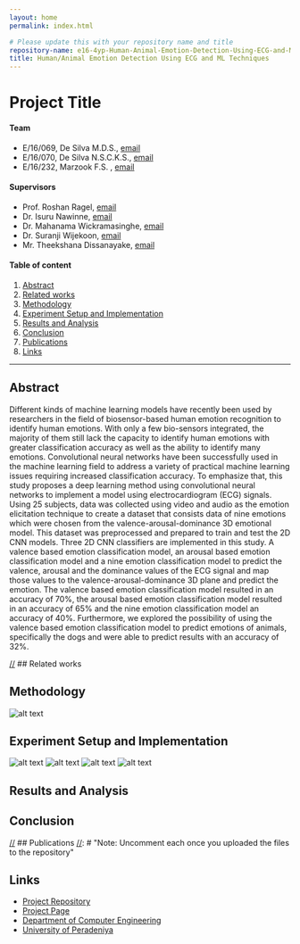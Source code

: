 ```yaml
---
layout: home
permalink: index.html

# Please update this with your repository name and title
repository-name: e16-4yp-Human-Animal-Emotion-Detection-Using-ECG-and-ML-Techniques
title: Human/Animal Emotion Detection Using ECG and ML Techniques
---
```


[comment]: # "This is the standard layout for the project, but you can clean this and use your own template"

# Project Title

#### Team

- E/16/069, De Silva M.D.S., [email](mailto:e16069@eng.pdn.ac.lk)
- E/16/070, De Silva N.S.C.K.S., [email](mailto:e16070@eng.pdn.ac.lk)
- E/16/232, Marzook F.S. , [email](e16232@eng.pdn.ac.lk)

#### Supervisors

- Prof. Roshan Ragel, [email](mailto:roshanr@eng.pdn.ac.lk)
- Dr. Isuru Nawinne, [email](mailto:isurunawinne@eng.pdn.ac.lk)
- Dr. Mahanama Wickramasinghe, [email](mailto:mahanamaw@eng.pdn.ac.lk)
- Dr. Suranji Wijekoon, [email](mailto:suranjisk@gmail.com)
- Mr. Theekshana Dissanayake, [email](mailto:theekshanadis@eng.pdn.ac.lk)

#### Table of content

1. [Abstract](#abstract)
2. [Related works](#related-works)
3. [Methodology](#methodology)
4. [Experiment Setup and Implementation](#experiment-setup-and-implementation)
5. [Results and Analysis](#results-and-analysis)
6. [Conclusion](#conclusion)
7. [Publications](#publications)
8. [Links](#links)

---
## Abstract
Different kinds of machine learning models have recently been used by researchers in the field of biosensor-based human emotion recognition to identify human emotions. With only a few bio-sensors integrated, the majority of them still lack the capacity to identify human emotions with greater classification accuracy as well as the ability to identify many emotions. Convolutional neural networks have been successfully used in the machine learning field to address a variety of practical machine learning issues requiring increased classification accuracy. To emphasize that, this study proposes a deep learning method using convolutional neural networks to implement a model using electrocardiogram (ECG) signals.  Using 25 subjects, data was collected using video and audio as the emotion elicitation technique to create a dataset that consists data of nine emotions which were chosen from the valence-arousal-dominance 3D emotional model. This dataset was preprocessed and prepared to train and test the 2D CNN models. Three 2D CNN classifiers are implemented in this study. A valence based emotion classification model, an arousal based emotion classification model and a nine emotion classification model to predict the valence, arousal and the dominance values of the ECG signal and map those values to the valence-arousal-dominance 3D plane and predict the emotion. The valence based emotion classification model resulted in an accuracy of 70%, the arousal based emotion classification model resulted in an accuracy of 65% and the nine emotion classification model an accuracy of 40%.  Furthermore, we explored the possibility of using the valence based emotion classification model to predict emotions of animals, specifically the dogs and were able to predict results with an accuracy of 32%. 

[//] ## Related works

## Methodology
![alt text](https://github.com/cepdnaclk/e16-4yp-Human-Animal-Emotion-Detection-Using-ECG-and-ML-Techniques/blob/main/docs/images/Methodology%20Overview.png)

## Experiment Setup and Implementation

![alt text](https://github.com/cepdnaclk/e16-4yp-Human-Animal-Emotion-Detection-Using-ECG-and-ML-Techniques/blob/main/docs/images/Electrode%20Placement_Human.jpeg)
![alt text](https://github.com/cepdnaclk/e16-4yp-Human-Animal-Emotion-Detection-Using-ECG-and-ML-Techniques/blob/main/docs/images/Experimental%20Setup_Human.jpg)
![alt text](https://github.com/cepdnaclk/e16-4yp-Human-Animal-Emotion-Detection-Using-ECG-and-ML-Techniques/blob/main/docs/images/Electrode%20Placement_Animal.png)
![alt text](https://github.com/cepdnaclk/e16-4yp-Human-Animal-Emotion-Detection-Using-ECG-and-ML-Techniques/blob/main/docs/images/Experimental%20Setup_Animal.jpg)

## Results and Analysis

## Conclusion

[//] ## Publications
[//]: # "Note: Uncomment each once you uploaded the files to the repository"

<!-- 1. [Semester 7 report](./) -->
<!-- 2. [Semester 7 slides](./) -->
<!-- 3. [Semester 8 report](./) -->
<!-- 4. [Semester 8 slides](./) -->
<!-- 5. Author 1, Author 2 and Author 3 "Research paper title" (2021). [PDF](./). -->


## Links

[//]: # ( NOTE: EDIT THIS LINKS WITH YOUR REPO DETAILS )

- [Project Repository](https://github.com/cepdnaclk/e16-4yp-Human-Animal-Emotion-Detection-Using-ECG-and-ML-Techniques)
- [Project Page](https://cepdnaclk.github.io/e16-4yp-Human-Animal-Emotion-Detection-Using-ECG-and-ML-Techniques/)
- [Department of Computer Engineering](http://www.ce.pdn.ac.lk/)
- [University of Peradeniya](https://eng.pdn.ac.lk/)

[//]: # "Please refer this to learn more about Markdown syntax"
[//]: # "https://github.com/adam-p/markdown-here/wiki/Markdown-Cheatsheet"
